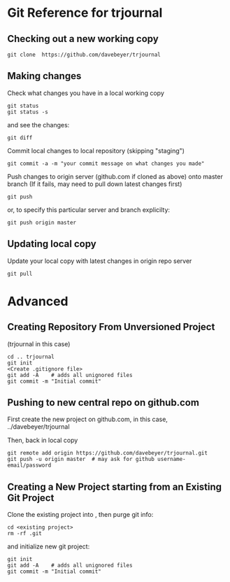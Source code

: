 # Git Reference for trjournal

## Checking out a new working copy

```git clone  https://github.com/davebeyer/trjournal```

## Making changes

Check what changes you have in a local working copy

```
git status
git status -s
```

and see the changes:

```
git diff
```

Commit local changes to local repository (skipping "staging")

```git commit -a -m "your commit message on what changes you made"```


Push changes to origin server (github.com if cloned as above) onto master branch
(If it fails, may need to pull down latest changes first)

```git push```

or, to specify this particular server and branch explicilty:

```git push origin master```


## Updating local copy

Update your local copy with latest changes in origin repo server

```git pull```

# Advanced

## Creating Repository From Unversioned Project 

(trjournal in this case)

```
cd .. trjournal
git init
<Create .gitignore file>
git add -A    # adds all unignored files
git commit -m "Initial commit"
```

## Pushing to new central repo on github.com

First create the new project on github.com, in this case, ../davebeyer/trjournal

Then, back in local copy

```
git remote add origin https://github.com/davebeyer/trjournal.git
git push -u origin master  # may ask for github username-email/password
```

## Creating a New Project starting from an Existing Git Project

Clone the existing project into <existing project>, then purge git info:

```
cd <existing project>
rm -rf .git
```

and initialize new git project:

```
git init
git add -A    # adds all unignored files
git commit -m "Initial commit"
```

